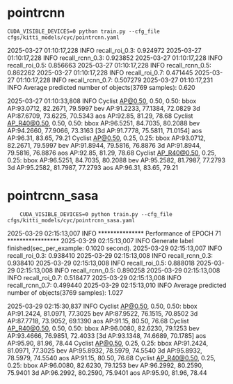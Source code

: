 # pointrcnn
    CUDA_VISIBLE_DEVICES=0 python train.py --cfg_file cfgs/kitti_models/cyc/pointrcnn.yaml 

2025-03-27 01:10:17,228   INFO  recall_roi_0.3: 0.924972
2025-03-27 01:10:17,228   INFO  recall_rcnn_0.3: 0.923852
2025-03-27 01:10:17,228   INFO  recall_roi_0.5: 0.856663
2025-03-27 01:10:17,228   INFO  recall_rcnn_0.5: 0.862262
2025-03-27 01:10:17,228   INFO  recall_roi_0.7: 0.471445
2025-03-27 01:10:17,228   INFO  recall_rcnn_0.7: 0.507279
2025-03-27 01:10:17,231   INFO  Average predicted number of objects(3769 samples): 0.620

2025-03-27 01:10:33,808   INFO  Cyclist AP@0.50, 0.50, 0.50:
bbox AP:93.0712, 82.2671, 79.5997
bev  AP:91.2233, 77.1384, 72.0829
3d   AP:87.6709, 73.6225, 70.5343
aos  AP:92.85, 81.29, 78.68
Cyclist AP_R40@0.50, 0.50, 0.50:
bbox AP:96.5251, 84.7035, 80.2088
bev  AP:94.2660, 77.9066, 73.3163
[3d   AP:91.7778, 75.5811, 71.0154]
aos  AP:96.31, 83.65, 79.21
Cyclist AP@0.50, 0.25, 0.25:
bbox AP:93.0712, 82.2671, 79.5997
bev  AP:91.8944, 79.5816, 76.8876
3d   AP:91.8944, 79.5816, 76.8876
aos  AP:92.85, 81.29, 78.68
Cyclist AP_R40@0.50, 0.25, 0.25:
bbox AP:96.5251, 84.7035, 80.2088
bev  AP:95.2582, 81.7987, 77.2793
3d   AP:95.2582, 81.7987, 77.2793
aos  AP:96.31, 83.65, 79.21

# pointrcnn_sasa
        CUDA_VISIBLE_DEVICES=0 python train.py --cfg_file cfgs/kitti_models/cyc/pointrcnn_sasa.yaml 

2025-03-29 02:15:13,007   INFO  *************** Performance of EPOCH 71 *****************
2025-03-29 02:15:13,007   INFO  Generate label finished(sec_per_example: 0.1020 second).
2025-03-29 02:15:13,007   INFO  recall_roi_0.3: 0.938410
2025-03-29 02:15:13,008   INFO  recall_rcnn_0.3: 0.938410
2025-03-29 02:15:13,008   INFO  recall_roi_0.5: 0.888018
2025-03-29 02:15:13,008   INFO  recall_rcnn_0.5: 0.890258
2025-03-29 02:15:13,008   INFO  recall_roi_0.7: 0.518477
2025-03-29 02:15:13,008   INFO  recall_rcnn_0.7: 0.499440
2025-03-29 02:15:13,010   INFO  Average predicted number of objects(3769 samples): 1.027

2025-03-29 02:15:30,837   INFO  Cyclist AP@0.50, 0.50, 0.50:
bbox AP:91.2424, 81.0971, 77.3025
bev  AP:87.9522, 76.1515, 70.8502
3d   AP:87.7718, 73.9052, 69.1390
aos  AP:91.15, 80.50, 76.68
Cyclist AP_R40@0.50, 0.50, 0.50:
bbox AP:96.0080, 82.6230, 79.1253
bev  AP:93.4666, 76.9851, 72.4033
[3d   AP:93.1348, 74.6689, 70.1785]
aos  AP:95.90, 81.96, 78.44
Cyclist AP@0.50, 0.25, 0.25:
bbox AP:91.2424, 81.0971, 77.3025
bev  AP:95.8932, 78.5979, 74.5540
3d   AP:95.8932, 78.5979, 74.5540
aos  AP:91.15, 80.50, 76.68
Cyclist AP_R40@0.50, 0.25, 0.25:
bbox AP:96.0080, 82.6230, 79.1253
bev  AP:96.2992, 80.2590, 75.9401
3d   AP:96.2992, 80.2590, 75.9401
aos  AP:95.90, 81.96, 78.44
